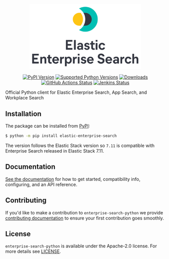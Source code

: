 <p align="center">
  <a href="https://github.com/elastic/enterprise-search-python">
    <img src="https://raw.githubusercontent.com/elastic/enterprise-search-python/main/assets/elastic-enterprise-search-logo.png" width="70%" alt="Elastic Enterprise Search" />
  </a>
</p>
<p align="center">
<a href="https://pypi.org/project/elastic-enterprise-search"><img src="https://img.shields.io/pypi/v/elastic-enterprise-search" alt="PyPI Version"></a>
<a href="https://pypi.org/project/elastic-enterprise-search"><img src="https://img.shields.io/badge/python-2.7%20%7C%203.6%20%7C%203.7%20%7C%203.8%20%7C%203.9-blue" alt="Supported Python Versions"></a>
<a href="https://pepy.tech/project/elastic-enterprise-search"><img src="https://pepy.tech/badge/elastic-enterprise-search" alt="Downloads"></a>
<a href="https://github.com/elastic/enterprise-search-python/actions?query=workflow%3ACI"><img src="https://img.shields.io/github/workflow/status/elastic/enterprise-search-python/CI?label=tests" alt="GitHub Actions Status"></a>
<a href="https://clients-ci.elastic.co/view/Python/job/elastic+enterprise-search-python+main"><img src="https://clients-ci.elastic.co/view/Python/job/elastic+enterprise-search-python+main/badge/icon?subject=intergration" alt="Jenkins Status"></a>
</p>

Official Python client for Elastic Enterprise Search, App Search, and Workplace Search

## Installation

The package can be installed from [PyPI](https://pypi.org/project/elastic-enterprise-search):

```bash
$ python -m pip install elastic-enterprise-search
```

The version follows the Elastic Stack version so `7.11` is compatible
with Enterprise Search released in Elastic Stack 7.11.

## Documentation

[See the documentation](https://www.elastic.co/guide/en/enterprise-search-clients/python) for how to get started,
compatibility info, configuring, and an API reference.

## Contributing

If you'd like to make a contribution to `enterprise-search-python` we 
provide [contributing documentation](https://github.com/elastic/enterprise-search-python/tree/main/CONTRIBUTING.md)
to ensure your first contribution goes smoothly.

## License

`enterprise-search-python` is available under the Apache-2.0 license.
For more details see [LICENSE](https://github.com/elastic/enterprise-search-python/blob/main/LICENSE).

